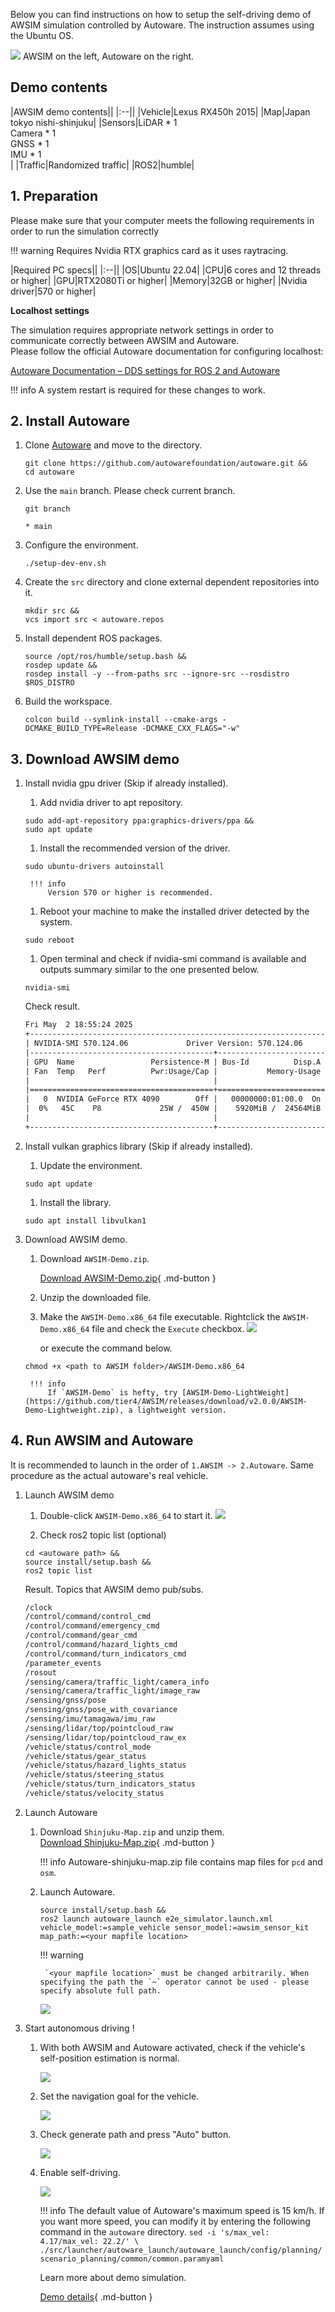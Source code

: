 Below you can find instructions on how to setup the self-driving demo of AWSIM simulation controlled by Autoware. The instruction assumes using the Ubuntu OS.

![](image_0.png)
AWSIM on the left, Autoware on the right.

## Demo contents 

|AWSIM demo contents||
|:--||
|Vehicle|Lexus RX450h 2015|
|Map|Japan tokyo nishi-shinjuku|
|Sensors|LiDAR * 1 <br> Camera * 1 <br> GNSS * 1 <br> IMU * 1 <br>|
|Traffic|Randomized traffic|
|ROS2|humble|

## 1. Preparation

Please make sure that your computer meets the following requirements in order to run the simulation correctly

!!! warning
    Requires Nvidia RTX graphics card as it uses raytracing.

|Required PC specs||
|:--||
|OS|Ubuntu 22.04|
|CPU|6 cores and 12 threads or higher|
|GPU|RTX2080Ti or higher|
|Memory|32GB or higher|
|Nvidia driver|570 or higher|


**Localhost settings**

The simulation requires appropriate network settings in order to communicate correctly between AWSIM and Autoware.  
Please follow the official Autoware documentation for configuring localhost:

[Autoware Documentation – DDS settings for ROS 2 and Autoware](https://autowarefoundation.github.io/autoware-documentation/main/installation/additional-settings-for-developers/network-configuration/dds-settings/)

!!! info
    A system restart is required for these changes to work.

## 2. Install Autoware

1. Clone [Autoware](https://github.com/autowarefoundation/autoware) and move to the directory.
    ```
    git clone https://github.com/autowarefoundation/autoware.git &&
    cd autoware
    ```

1. Use the `main` branch. Please check current branch.
    ```
    git branch
    ```
    ``` { .yaml .no-copy}
    * main
    ```
1. Configure the environment.
    ```
    ./setup-dev-env.sh

    ```
1. Create the `src` directory and clone external dependent repositories into it.
    ```
    mkdir src &&
    vcs import src < autoware.repos
    ```
1. Install dependent ROS packages.
    ```
    source /opt/ros/humble/setup.bash &&
    rosdep update &&
    rosdep install -y --from-paths src --ignore-src --rosdistro $ROS_DISTRO
    ```
1. Build the workspace.
    ```
    colcon build --symlink-install --cmake-args -DCMAKE_BUILD_TYPE=Release -DCMAKE_CXX_FLAGS="-w"
    ```

## 3. Download AWSIM demo

1. Install nvidia gpu driver (Skip if already installed).
    1. Add nvidia driver to apt repository.
    ```
    sudo add-apt-repository ppa:graphics-drivers/ppa &&
    sudo apt update
    ```
    1. Install the recommended version of the driver.
    ```
    sudo ubuntu-drivers autoinstall
    ```

        !!! info
            Version 570 or higher is recommended.

    1. Reboot your machine to make the installed driver detected by the system.
    ```
    sudo reboot
    ```

    1. Open terminal and check if nvidia-smi command is available and outputs summary similar to the one presented below.
    ```
    nvidia-smi 
    ```
    Check result.
    ```txt { .yaml .no-copy}
    Fri May  2 18:55:24 2025       
    +-----------------------------------------------------------------------------------------+
    | NVIDIA-SMI 570.124.06             Driver Version: 570.124.06     CUDA Version: 12.8     |
    |-----------------------------------------+------------------------+----------------------+
    | GPU  Name                 Persistence-M | Bus-Id          Disp.A | Volatile Uncorr. ECC |
    | Fan  Temp   Perf          Pwr:Usage/Cap |           Memory-Usage | GPU-Util  Compute M. |
    |                                         |                        |               MIG M. |
    |=========================================+========================+======================|
    |   0  NVIDIA GeForce RTX 4090        Off |   00000000:01:00.0  On |                  Off |
    |  0%   45C    P8             25W /  450W |    5920MiB /  24564MiB |      7%      Default |
    |                                         |                        |                  N/A |
    +-----------------------------------------+------------------------+----------------------+
    ```


1. Install vulkan graphics library (Skip if already installed).
    1. Update the environment.
    ```
    sudo apt update
    ```
    1. Install the library.
    ```
    sudo apt install libvulkan1
    ```

1. Download AWSIM demo.
    1. Download `AWSIM-Demo.zip`. 
    
        [Download AWSIM-Demo.zip](https://github.com/tier4/AWSIM/releases/download/v2.0.0/AWSIM-Demo.zip){ .md-button }

    1. Unzip the downloaded file.
    1. Make the `AWSIM-Demo.x86_64` file executable. Rightclick the `AWSIM-Demo.x86_64` file and check the `Execute` checkbox.
    ![](image_1.png)
        
        or execute the command below.
    ```
    chmod +x <path to AWSIM folder>/AWSIM-Demo.x86_64
    ```
    
        !!! info
            If `AWSIM-Demo` is hefty, try [AWSIM-Demo-LightWeight](https://github.com/tier4/AWSIM/releases/download/v2.0.0/AWSIM-Demo-Lightweight.zip), a lightweight version.


## 4. Run AWSIM and Autoware

It is recommended to launch in the order of `1.AWSIM -> 2.Autoware`. Same procedure as the actual autoware's real vehicle.

1. Launch AWSIM demo
    1. Double-click `AWSIM-Demo.x86_64` to start it.
    ![](image_2.png)

    1. Check ros2 topic list (optional)
    ```
    cd <autoware path> &&
    source install/setup.bash &&
    ros2 topic list
    ```
    Result. Topics that AWSIM demo pub/subs.
    ```txt { .yaml .no-copy}
    /clock
    /control/command/control_cmd
    /control/command/emergency_cmd
    /control/command/gear_cmd
    /control/command/hazard_lights_cmd
    /control/command/turn_indicators_cmd
    /parameter_events
    /rosout
    /sensing/camera/traffic_light/camera_info
    /sensing/camera/traffic_light/image_raw
    /sensing/gnss/pose
    /sensing/gnss/pose_with_covariance
    /sensing/imu/tamagawa/imu_raw
    /sensing/lidar/top/pointcloud_raw
    /sensing/lidar/top/pointcloud_raw_ex
    /vehicle/status/control_mode
    /vehicle/status/gear_status
    /vehicle/status/hazard_lights_status
    /vehicle/status/steering_status
    /vehicle/status/turn_indicators_status
    /vehicle/status/velocity_status
    ```

1. Launch Autoware

    1. Download `Shinjuku-Map.zip` and unzip them.  
        [Download Shinjuku-Map.zip](https://github.com/tier4/AWSIM/releases/download/v2.0.0/Shinjuku-Map.zip){ .md-button }
        
        !!! info
            Autoware-shinjuku-map.zip file contains map files for `pcd` and `osm`.

    1. Launch Autoware.

        ```
        source install/setup.bash &&
        ros2 launch autoware_launch e2e_simulator.launch.xml vehicle_model:=sample_vehicle sensor_model:=awsim_sensor_kit map_path:=<your mapfile location>
        ```

        !!! warning

            `<your mapfile location>` must be changed arbitrarily. When specifying the path the `~` operator cannot be used - please specify absolute full path.

        ![](image_3.png)

1. Start autonomous driving !

    1. With both AWSIM and Autoware activated, check if the vehicle's self-position estimation is normal.

        ![](image_4_text.png)

    1. Set the navigation goal for the vehicle.
    
        ![](image_5_text.png)

    1. Check generate path and press "Auto" button.

        ![](image_6_text.png)

    1. Enable self-driving.

        ![](image_7.png)

        !!! info
            The default value of Autoware's maximum speed is 15 km/h. If you want more speed, you can modify it by entering the following command in the `autoware` directory.
            ```
            sed -i 's/max_vel: 4.17/max_vel: 22.2/' \
            ./src/launcher/autoware_launch/autoware_launch/config/planning/scenario_planning/common/common.paramyaml
            ```

        Learn more about demo simulation.

        [Demo details](../DemoDetails/index.md){ .md-button }




